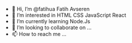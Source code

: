 - 👋 Hi, I’m @fatihua Fatih Avseren
- 👀 I’m interested in HTML CSS JavaScript React
- 🌱 I’m currently learning Node.Js
- 💞️ I’m looking to collaborate on ...
- 📫 How to reach me ...

<!---
fatihua/fatihua is a ✨ special ✨ repository because its `README.md` (this file) appears on your GitHub profile.
You can click the Preview link to take a look at your changes.
--->
